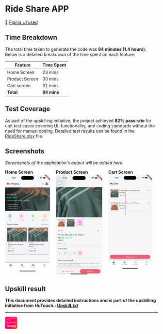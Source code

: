 # Ride Share APP


🔗 [Figma UI used](https://www.figma.com/design/VMCKEkon7dShGclzoWcVMr/Myntra-App-Redesign-(Community)?node-id=0-1&node-type=canvas&t=lygAu7SSbS5552LB-0)

## Time Breakdown

The total time taken to generate the code was **84 minutes (1.4 hours)**. Below is a detailed breakdown of the time spent on each feature:

| **Feature**            | **Time Spent** |
|------------------------|----------------|
| Home Screen            | 23 mins        |
| Product Screen         | 30 mins        |
| Cart screen            | 31 mins        |
| **Total**              | **84 mins**   |

## Test Coverage

As part of the upskilling initiative, the project achieved **82% pass rate** for unit test cases covering UI, functionality, and coding standards without the need for manual coding. Detailed test results can be found in the [RideShare.xlsx](/RideShare.xlsx) file.

## Screenshots

*Screenshots of the application's output will be added here.*
<div style="display: flex; justify-content: space-around; gap: 20px;">
    <div>
        <b> Home Screen</b >
        <img src="assets/screenshots/Home.png" alt="Home Screen" width="300"/>
    </div>
    <div>
       <b> Product Screen </b>
        <img src="assets/screenshots/product.png" alt="Product Screen" width="300"/>
    </div>
    <div>
       <b> Cart Screen </>
        <img src="assets/screenshots/cart.png" alt="Cart Screen" width="300"/>
    </div>
</div>

## Upskill result

This document provides detailed instructions and is part of the upskilling initiative from HuTouch.: [Upskill.txt](upskill.txt)


---

<!-- ![Ride Share App Logo](assets/screenshots/hutouch_logo.svg) -->
<img src="assets/screenshots/hutouch_logo.svg" alt="HuTouch AI" width="40" />
